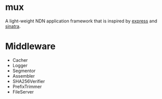 # mux

A light-weight NDN application framework that is inspired by [express](https://github.com/visionmedia/express) and [sinatra](https://github.com/sinatra/sinatra).

# Middleware

* Cacher
* Logger
* Segmentor
* Assembler
* SHA256Verifier
* PrefixTrimmer
* FileServer
